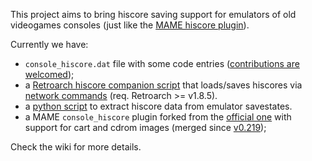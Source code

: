 This project aims to bring hiscore saving support for emulators of old videogames consoles (just like the [MAME hiscore plugin](https://highscore.mameworld.info)).

Currently we have:
 - `console_hiscore.dat` file with some code entries ([contributions are welcomed](https://github.com/eadmaster/console_hiscore/wiki/Games-that-need-hiscore-codes));
 - a [Retroarch hiscore companion script](tools/retroarch_hiscore_companion.py) that loads/saves hiscores via [network commands](https://docs.libretro.com/development/retroarch/network-control-interface/) (req. Retroarch >= v1.8.5).
 - a [python script](tools/state2hi.py) to extract hiscore data from emulator savestates.
 - a MAME `console_hiscore` plugin forked from the [official one](https://github.com/mamedev/mame/tree/master/plugins/hiscore) with support for cart and cdrom images (merged since [v0.219](https://github.com/mamedev/mame/pull/6130));
 
Check the wiki for more details.
